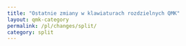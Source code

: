 ```yaml
---
title: "Ostatnie zmiany w klawiaturach rozdzielnych QMK"
layout: qmk-category
permalink: /pl/changes/split/
category: split
---
```

